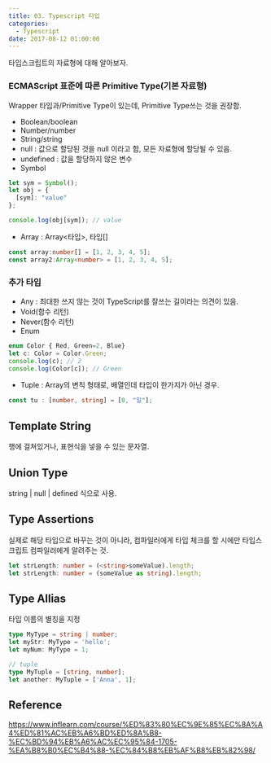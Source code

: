 ```yaml
---
title: 03. Typescript 타입
categories:
  - Typescript
date: 2017-08-12 01:00:00
---
```


타입스크립트의 자료형에 대해 알아보자.

### ECMAScript 표준에 따른 Primitive Type(기본 자료형)

Wrapper 타입과/Primitive Type이 있는데, Primitive Type쓰는 것을 권장함.

- Boolean/boolean
- Number/number
- String/string
- null : 값으로 할당된 것을 null 이라고 함, 모든 자료형에 할당될 수 있음.
- undefined : 값을 할당하지 않은 변수
- Symbol

````typescript
let sym = Symbol();
let obj = {
  [sym]: "value"
};

console.log(obj[sym]); // value
````

- Array : Array<타입>, 타입[]

````typescript
const array:number[] = [1, 2, 3, 4, 5];
const array2:Array<number> = [1, 2, 3, 4, 5];
````

### 추가 타입

- Any : 최대한 쓰지 않는 것이 TypeScript를 잘쓰는 길이라는 의견이 있음.
- Void(함수 리턴)
- Never(함수 리턴) 
- Enum

````typescript
enum Color { Red, Green=2, Blue}
let c: Color = Color.Green;
console.log(c); // 2
console.log(Color[c]); // Green
````

- Tuple : Array의 변칙 형태로, 배열인데 타입이 한가지가 아닌 경우.

````typescript
const tu : [number, string] = [0, "일"];
````

## Template String

행에 걸쳐있거나, 표현식을 넣을 수 있는 문자열.

## Union Type

string | null | defined 식으로 사용.

## Type Assertions

실제로 해당 타입으로 바꾸는 것이 아니라, 컴파일러에게 타입 체크를 할 시에만 타입스크립트 컴파일러에게 알려주는 것.

```typescript
let strLength: number = (<string>someValue).length;
let strLength: number = (someValue as string).length;
```

## Type Allias

타입 이름의 별칭을 지정

```typescript
type MyType = string | number;
let myStr: MyType = 'hello';
let myNum: MyType = 1;

// tuple
type MyTuple = [string, number];
let another: MyTuple = ['Anna', 1];
```



## Reference

https://www.inflearn.com/course/%ED%83%80%EC%9E%85%EC%8A%A4%ED%81%AC%EB%A6%BD%ED%8A%B8-%EC%BD%94%EB%A6%AC%EC%95%84-1705-%EA%B8%B0%EC%B4%88-%EC%84%B8%EB%AF%B8%EB%82%98/